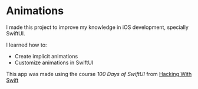 #  Animations

I made this project to improve my knowledge in iOS development, specially SwiftUI.

I learned how to:

- Create implicit animations
- Customize animations in SwiftUI

This app was made using the course *100 Days of SwiftUI* from [Hacking With Swift](https://www.hackingwithswift.com/100/swiftui/)
